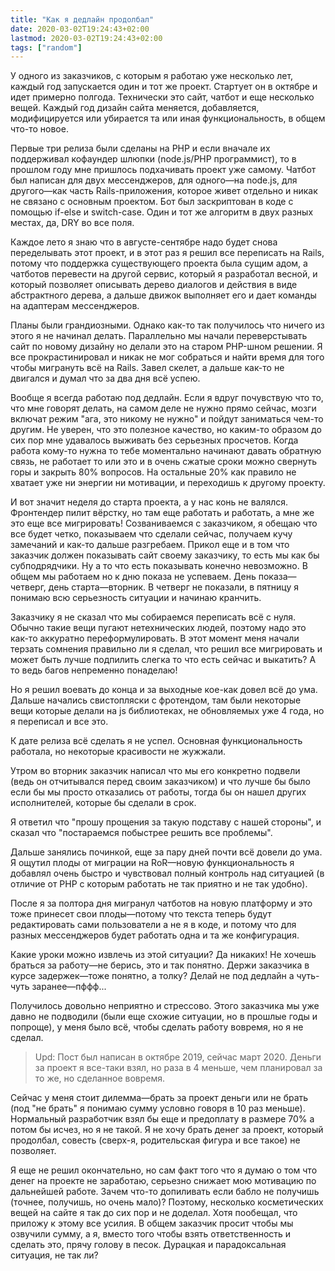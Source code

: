 ```yaml
---
title: "Как я дедлайн продолбал"
date: 2020-03-02T19:24:43+02:00
lastmod: 2020-03-02T19:24:43+02:00
tags: ["random"]
---
```


У одного из заказчиков, с которым я работаю уже несколько лет, каждый год запускается один и тот же проект. Стартует он в октябре и идет примерно полгода. Технически это сайт, чатбот и еще несколько вещей. Каждый год дизайн сайта меняется, добавляется, модифицируется или убирается та или иная функциональность, в общем что-то новое.

Первые три релиза были сделаны на PHP и если вначале их поддерживал кофаундер шлюпки (node.js/PHP программист), то в прошлом году мне пришлось подхачивать проект уже самому. Чатбот был написан для двух мессенджеров, для одного—на node.js, для другого—как часть Rails-приложения, которое живет отдельно и никак не связано с основным проектом. Бот был заскриптован в коде с помощью if-else и switch-case. Один и тот же алгоритм в двух разных местах, да, DRY во все поля.

Каждое лето я знаю что в августе-сентябре надо будет снова переделывать этот проект, и в этот раз я решил все переписать на Rails, потому что поддержка существующего проекта была сущим адом, а чатботов перевести на другой сервис, который я разработал весной, и который позволяет описывать дерево диалогов и действия в виде абстрактного дерева, а дальше движок выполняет его и дает команды на адаптерам мессенджеров. 

Планы были грандиозными. Однако как-то так получилось что ничего из этого я не начинал делать. Параллельно мы начали переверстывать сайт по новому дизайну но делали это на старом PHP-шном решении. Я все прокрастинировал и никак не мог собраться и найти время для того чтобы мигрануть всё на Rails. Завел скелет, а дальше как-то не двигался и думал что за два дня всё успею. 

Вообще я всегда работаю под дедлайн. Если я вдруг почувствую что то, что мне говорят делать, на самом деле не нужно прямо сейчас, мозги включат режим "ага, это никому не нужно" и пойдут заниматься чем-то другим. Не уверен, что это полезное качество, но каким-то образом до сих пор мне удавалось выживать без серьезных просчетов. Когда работа кому-то нужна то тебе моментально начинают давать обратную связь, не работает то или это и в очень сжатые сроки можно свернуть горы и закрыть 80% вопросов. На остальные 20% как правило не хватает уже ни энергии ни мотивации, и переходишь к другому проекту.

И вот значит неделя до старта проекта, а у нас конь не валялся. Фронтендер пилит вёрстку, но там еще работать и работать, а мне же это еще все мигрировать! Созваниваемся с заказчиком, я обещаю что все будет четко, показываем что сделали сейчас, получаем кучу замечаний и как-то дальше разгребаем. Прикол еще и в том что заказчик должен показывать сайт своему заказчику, то есть мы как бы субподрядчики. Ну а то что есть показывать конечно невозможно. В общем мы работаем но к дню показа не успеваем. День показа—четверг, день старта—вторник. В четверг не показали, в пятницу я понимаю всю серьезность ситуации и начинаю кранчить.

Заказчику я не сказал что мы собираемся переписать всё с нуля. Обычно такие вещи пугают нетехнических людей, поэтому надо это как-то аккуратно переформулировать. В этот момент меня начали терзать сомнения правильно ли я сделал, что решил все мигрировать и может быть лучше подпилить слегка то что есть сейчас и выкатить? А то ведь багов непременно понаделаю! 

Но я решил воевать до конца и за выходные кое-как довел всё до ума. Дальше начались свистопляски с фротендом, там были некоторые вещи которые делали на js библиотеках, не обновляемых уже 4 года, но я переписал и все это.

К дате релиза всё сделать я не успел. Основная функциональность работала, но некоторые красивости не жужжали.

Утром во вторник заказчик написал что мы его конкретно подвели (ведь он отчитывался перед своим заказчиком) и что лучше бы было если бы мы просто отказались от работы, тогда бы он нашел других исполнителей, которые бы сделали в срок.

Я ответил что "прошу прощения за такую подставу с нашей стороны", и сказал что "постараемся побыстрее решить все проблемы".

Дальше занялись починкой, еще за пару дней почти всё довели до ума. Я ощутил плоды от миграции на RoR—новую функциональность я добавлял очень быстро и чувствовал полный контроль над ситуацией (в отличие от PHP с которым работать не так приятно и не так удобно). 

После я за полтора дня мигранул чатботов на новую платформу и это тоже принесет свои плоды—потому что текста теперь будут редактировать сами пользователи а не я в коде, и потому что для разных мессенджеров будет работать одна и та же конфигурация.

Какие уроки можно извлечь из этой ситуации? Да никаких! Не хочешь браться за работу—не берись, это и так понятно. Держи заказчика в курсе задержек—тоже понятно, а толку? Делай не под дедлайн а чуть-чуть заранее—пффф...

Получилось довольно неприятно и стрессово. Этого заказчика мы уже давно не подводили (были еще схожие ситуации, но в прошлые годы и попроще), у меня было всё, чтобы сделать работу вовремя, но я не сделал.

> Upd: Пост был написан в октябре 2019, сейчас март 2020. Деньги за проект я все-таки взял, но раза в 4 меньше, чем планировал за то же, но сделанное вовремя.

Сейчас у меня стоит дилемма—брать за проект деньги или не брать (под "не брать" я понимаю сумму условно говоря в 10 раз меньше). Нормальный разработчик взял бы еще и предоплату в размере 70% а потом бы исчез, но я не такой. Я не хочу брать денег за проект, который продолбал, совесть (сверх-я, родительская фигура и все такое) не позволяет.

Я еще не решил окончательно, но сам факт того что я думаю о том что денег на проекте не заработаю, серьезно снижает мою мотивацию по дальнейшей работе. Зачем что-то допиливать если бабло не получишь (точнее, получишь, но очень мало)? Поэтому, несколько косметических вещей на сайте я так до сих пор и не доделал. Хотя пообещал, что приложу к этому все усилия. В общем заказчик просит чтобы мы озвучили сумму, а я, вместо того чтобы взять ответственность и сделать это, прячу голову в песок. Дурацкая и парадоксальная ситуация, не так ли?
